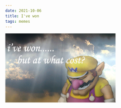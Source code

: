 ```yaml
---
date: 2021-10-06
title: I've won
tags: memes
---
```


![ivewon](https://raw.githubusercontent.com/muneer78/muneer78.github.io/master/images/ivewon.jpeg)



